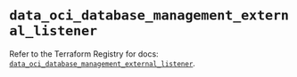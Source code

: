 # `data_oci_database_management_external_listener`

Refer to the Terraform Registry for docs: [`data_oci_database_management_external_listener`](https://registry.terraform.io/providers/hashicorp/oci/7.19.0/docs/data-sources/database_management_external_listener).
